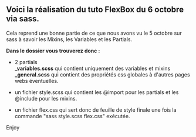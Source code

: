 ## Voici la réalisation du tuto FlexBox du 6 octobre via sass.
Cela reprend une bonne partie de ce que nous avons vu le 5 octobre sur sass à savoir les Mixins, les Variables et les Partials.

**Dans le dossier vous trouverez donc :**

- 2 partials<br>
    **_variables.scss** qui contient uniquement des variables et mixins<br>
   **_general.scss** qui contient des propriétés css globales à d'autres pages webs éventuelles.

- un fichier style.scss qui contient les @import pour les partials et les @include pour les mixins.

- un fichier flex.css qui sert donc de feuille de style finale une fois la commande "sass style.scss flex.css" exécutée.

<p>Enjoy</p>
